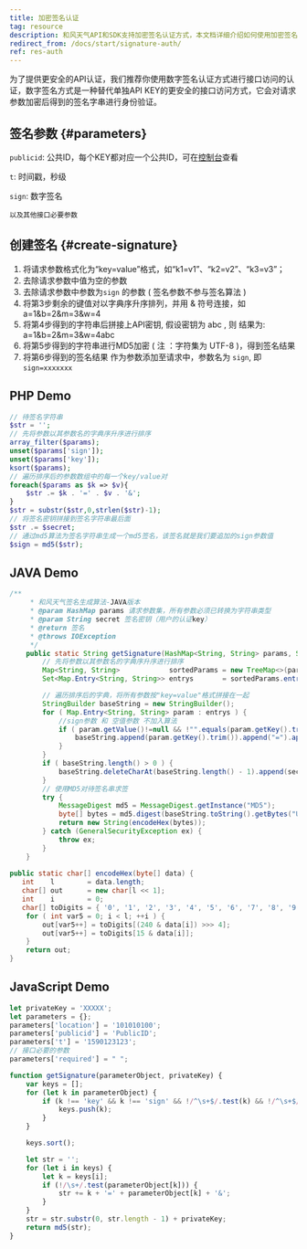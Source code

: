 ```yaml
---
title: 加密签名认证
tag: resource
description: 和风天气API和SDK支持加密签名认证方式，本文档详细介绍如何使用加密签名的方法
redirect_from: /docs/start/signature-auth/
ref: res-auth
---
```


为了提供更安全的API认证，我们推荐你使用数字签名认证方式进行接口访问的认证，数字签名方式是一种替代单独API KEY的更安全的接口访问方式，它会对请求参数加密后得到的签名字串进行身份验证。

## 签名参数 {#parameters}
  
`publicid`: 公共ID，每个KEY都对应一个公共ID，可在[控制台](https://console.qweather.com)查看

`t`: 时间戳，秒级
  
`sign`: 数字签名

`以及其他接口必要参数`

## 创建签名 {#create-signature}

1. 将请求参数格式化为“key=value”格式，如“k1=v1”、“k2=v2”、“k3=v3”；
2. 去除请求参数中值为空的参数
3. 去除请求参数中参数为`sign` 的参数 ( 签名参数不参与签名算法 )
4. 将第3步剩余的键值对以字典序升序排列，并用 & 符号连接，如 a=1&b=2&m=3&w=4
5. 将第4步得到的字符串后拼接上API密钥, 假设密钥为 abc , 则 结果为:   a=1&b=2&m=3&w=4abc
6. 将第5步得到的字符串进行MD5加密 ( 注 ：字符集为 UTF-8 )，得到签名结果
7. 将第6步得到的签名结果 作为参数添加至请求中，参数名为 <code>sign</code>, 即 <code>sign=xxxxxxx</code>

## PHP Demo

```php
// 待签名字符串
$str = '';
// 先将参数以其参数名的字典序升序进行排序
array_filter($params);
unset($params['sign']);
unset($params['key']);
ksort($params);
// 遍历排序后的参数数组中的每一个key/value对
foreach($params as $k => $v){
    $str .= $k . '=' . $v . '&';
}
$str = substr($str,0,strlen($str)-1);
// 将签名密钥拼接到签名字符串最后面
$str .= $secret;
// 通过md5算法为签名字符串生成一个md5签名，该签名就是我们要追加的sign参数值
$sign = md5($str);
```

## JAVA Demo

```java
/**
     * 和风天气签名生成算法-JAVA版本
     * @param HashMap params 请求参数集，所有参数必须已转换为字符串类型
     * @param String secret 签名密钥（用户的认证key）
     * @return 签名
     * @throws IOException
     */
    public static String getSignature(HashMap<String, String> params, String secret) throws Exception {
        // 先将参数以其参数名的字典序升序进行排序
        Map<String, String>            sortedParams = new TreeMap<>(params);
        Set<Map.Entry<String, String>> entrys       = sortedParams.entrySet();

        // 遍历排序后的字典，将所有参数按"key=value"格式拼接在一起
        StringBuilder baseString = new StringBuilder();
        for ( Map.Entry<String, String> param : entrys ) {
            //sign参数 和 空值参数 不加入算法
            if ( param.getValue()!=null && !"".equals(param.getKey().trim()) && !"sign".equals(param.getKey  ().trim()) &&!"key".equals(param.getKey().trim()) && !"".equals(param.getValue().trim()) ) {
                baseString.append(param.getKey().trim()).append("=").append(param.getValue().trim()).append  ("&");
            }
        }
        if ( baseString.length() > 0 ) {
            baseString.deleteCharAt(baseString.length() - 1).append(secret);
        }
        // 使用MD5对待签名串求签
        try {
            MessageDigest md5 = MessageDigest.getInstance("MD5");
            byte[] bytes = md5.digest(baseString.toString().getBytes("UTF-8"));
            return new String(encodeHex(bytes));
        } catch (GeneralSecurityException ex) {
            throw ex;
        }
    }
    
public static char[] encodeHex(byte[] data) {
   int    l        = data.length;
   char[] out      = new char[l << 1];
   int    i        = 0;
   char[] toDigits = { '0', '1', '2', '3', '4', '5', '6', '7', '8', '9', 'a', 'b', 'c', 'd', 'e', 'f' };
    for ( int var5 = 0; i < l; ++i ) {
        out[var5++] = toDigits[(240 & data[i]) >>> 4];
        out[var5++] = toDigits[15 & data[i]];
    }
    return out;
}
```

## JavaScript Demo
  
```js
let privateKey = 'XXXXX';
let parameters = {};
parameters['location'] = '101010100';
parameters['publicid'] = 'PublicID';
parameters['t'] = '1590123123';
// 接口必要的参数
parameters['required'] = " ";

function getSignature(parameterObject, privateKey) {
    var keys = [];
    for (let k in parameterObject) {
        if (k !== 'key' && k !== 'sign' && !/^\s+$/.test(k) && !/^\s+$/.test(parameterObject[k])) {
            keys.push(k);
        }
    }

    keys.sort();

    let str = '';
    for (let i in keys) {
        let k = keys[i];
        if (!/\s+/.test(parameterObject[k])) {
            str += k + '=' + parameterObject[k] + '&';
        }
    }
    str = str.substr(0, str.length - 1) + privateKey;
    return md5(str);
}
```

